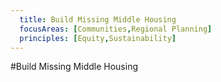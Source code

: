 ```yaml
---
  title: Build Missing Middle Housing
  focusAreas: [Communities,Regional Planning]
  principles: [Equity,Sustainability]
---
```

#Build Missing Middle Housing